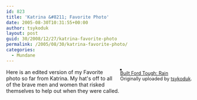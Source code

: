 ```yaml
---
id: 823
title: 'Katrina &#8211; Favorite Photo'
date: 2005-08-30T10:31:55+00:00
author: tsykoduk
layout: post
guid: 30/2008/12/27/katrina-favorite-photo
permalink: /2005/08/30/katrina-favorite-photo/
categories:
  - Mundane
---
```

<div style="float: right; margin-left: 10px; margin-bottom: 10px;">
 <a href="http://www.flickr.com/photos/tsykoduk/38628026/" title="photo sharing"><img src="http://static.flickr.com/29/39360130_7c738c1a95_m.jpg" alt="" style="border: solid 2px #000000;" /></a>
 <br />
 <span style="font-size: 0.9em; margin-top: 0px;">
  <a href="http://www.flickr.com/photos/tsykoduk/38628026/">Built Ford Tough: Rain</a>
  <br />
  Originally uploaded by <a href="http://www.flickr.com/people/tsykoduk/">tsykoduk</a>.
 </span>
</div>
Here is an edited version of my Favorite photo so far from Katrina. My hat's off to all of the brave men and women that risked themselves to help out when they were called.<br />
<br />
<br clear="all" />